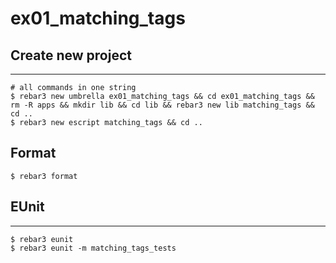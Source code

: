 ex01_matching_tags
=====

## Create new project

----	
	
	# all commands in one string
	$ rebar3 new umbrella ex01_matching_tags && cd ex01_matching_tags && rm -R apps && mkdir lib && cd lib && rebar3 new lib matching_tags && cd ..
	$ rebar3 new escript matching_tags && cd ..

## Format
	$ rebar3 format
	
## EUnit
-----
	$ rebar3 eunit
	$ rebar3 eunit -m matching_tags_tests